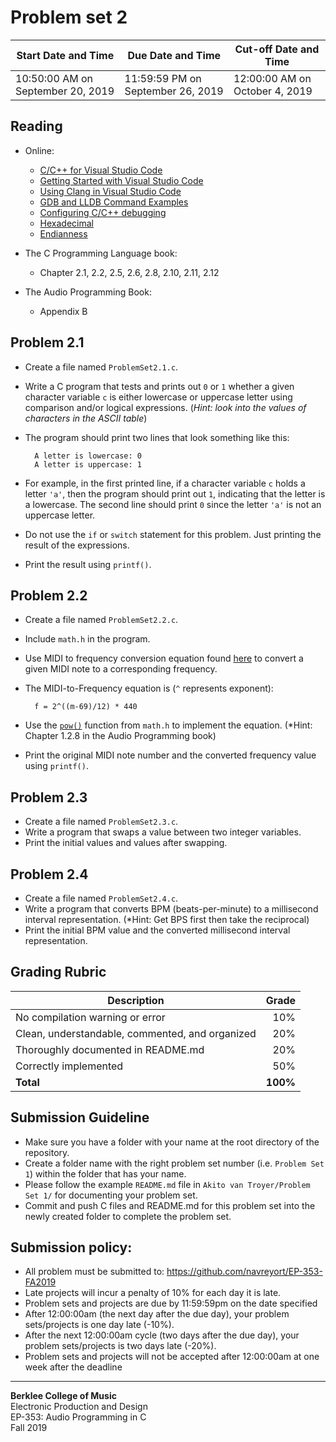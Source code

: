 # Problem set 2

Start Date and Time| Due Date and Time | Cut-off Date and Time |
---|---|---|
10:50:00 AM on September 20, 2019 | 11:59:59 PM on September 26, 2019 | 12:00:00 AM on October 4, 2019 |

## Reading
- Online: 
	- [C/C++ for Visual Studio Code](https://code.visualstudio.com/docs/languages/cpp)
	- [Getting Started with Visual Studio Code](https://code.visualstudio.com/docs)
	- [Using Clang in Visual Studio Code](https://code.visualstudio.com/docs/cpp/config-clang-mac)
	- [GDB and LLDB Command Examples](https://developer.apple.com/library/archive/documentation/IDEs/Conceptual/gdb_to_lldb_transition_guide/document/lldb-command-examples.html)
	- [Configuring C/C++ debugging](https://code.visualstudio.com/docs/cpp/launch-json-reference)
	- [Hexadecimal](https://en.wikipedia.org/wiki/Hexadecimal)
	- [Endianness](https://en.wikipedia.org/wiki/Endianness)

- The C Programming Language book:
	- Chapter 2.1, 2.2, 2.5, 2.6, 2.8, 2.10, 2.11, 2.12

- The Audio Programming Book:
	- Appendix B
	
## Problem 2.1
- Create a file named `ProblemSet2.1.c`.
- Write a C program that tests and prints out `0` or `1` whether a given character variable `c` is either lowercase or uppercase letter using comparison and/or logical expressions. (*Hint: look into the values of characters in the ASCII table*)
- The program should print two lines that look something like this:

		A letter is lowercase: 0
		A letter is uppercase: 1

- For example, in the first printed line, if a character variable `c` holds a letter `'a'`, then the program should print out `1`, indicating that the letter is a lowercase. The second line should print `0` since the letter `'a'` is not an uppercase letter. 
- Do not use the `if` or `switch` statement for this problem. Just printing the result of the expressions.
- Print the result using `printf()`.

## Problem 2.2
- Create a file named `ProblemSet2.2.c`.
- Include `math.h` in the program.
- Use MIDI to frequency conversion equation found [here](https://newt.phys.unsw.edu.au/jw/notes.html) to convert a given MIDI note to a corresponding frequency. 
- The MIDI-to-Frequency equation is (`^` represents exponent):

		f = 2^((m-69)/12) * 440

- Use the [`pow()`](https://www.tutorialspoint.com/c_standard_library/c_function_pow.htm) function from `math.h` to implement the equation. (*Hint: Chapter 1.2.8 in the Audio Programming book)
- Print the original MIDI note number and the converted frequency value using `printf()`.

## Problem 2.3
- Create a file named `ProblemSet2.3.c`.
- Write a program that swaps a value between two integer variables.
- Print the initial values and values after swapping.

## Problem 2.4
- Create a file named `ProblemSet2.4.c`.
- Write a program that converts BPM (beats-per-minute) to a millisecond interval representation. (*Hint: Get BPS first then take the reciprocal)
- Print the initial BPM value and the converted millisecond interval representation.

## Grading Rubric
Description|Grade
---|---:|
No compilation warning or error| 10%
Clean, understandable, commented, and organized | 20%
Thoroughly documented in README.md | 20%
Correctly implemented | 50%
**Total** | **100%**

## Submission Guideline
- Make sure you have a folder with your name at the root directory of the repository.
- Create a folder name with the right problem set number (i.e. `Problem Set 1`) within the folder that has your name.
- Please follow the example `README.md` file in `Akito van Troyer/Problem Set 1/` for documenting your problem set.
- Commit and push C files and README.md for this problem set into the newly created folder to complete the problem set.

## Submission policy:
- All problem must be submitted to: https://github.com/navreyort/EP-353-FA2019
- Late projects will incur a penalty of 10% for each day it is late.
- Problem sets and projects are due by 11:59:59pm on the date specified
- After 12:00:00am (the next day after the due day), your problem sets/projects is one day late (-10%).
- After the next 12:00:00am cycle (two days after the due day), your problem sets/projects is two days late (-20%).
- Problem sets and projects will not be accepted after 12:00:00am at one week after the deadline

--- 
**Berklee College of Music**  
Electronic Production and Design  
EP-353: Audio Programming in C  
Fall 2019